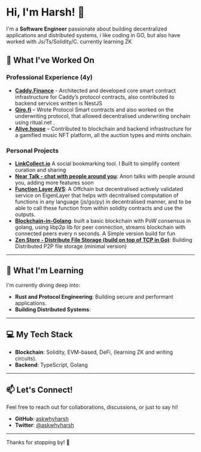 # Hi, I'm Harsh! 👋  

I'm a **Software Engineer** passionate about building decentralized applications and distributed systems, i like coding in GO, but also have worked with Js/Ts/Solidity/C. currently learning ZK

## 🚀 What I've Worked On  

### Professional Experience (4y)
- **[Caddy.Finance](https://caddy.finance)** - Architected and developed core smart contract infrastructure for Caddy’s protocol contracts, also contributed to backend services written is NestJS
- **[Qiro.fi](https://qiro.fi)** – Wrote Protocol Smart contracts and also worked on the underwriting protocol, that allowed decentralised underwriting onchain using ritual.net . 
- **[Alive.house](https://www.linkedin.com/company/alivemusic/)** – Contributed to blockchain and backend infrastructure for a gamified music NFT platform, all the auction types and mints onchain.   

### Personal Projects  
  - **[LinkCollect.io](https://linkcollect.io)** A social bookmarking tool. I Built to simplify content curation and sharing
  - **[Near Talk - chat with people around you](https://github.com/askwhyharsh/neartalk)**: Anon talks with people around you, adding more features soon
  - **[Function Layer AVS](https://github.com/askwhyharsh/function_layer_AVS)**: A Offchain but decentralised actively validated service on EigenLayer that helps with decntralised computation of functions in any language (js/go/py) in decentralised manner, and to be able to call these function from within solidity contracts and use the outputs. 
  - **[Blockchain-in-Golang](https://github.com/askwhyharsh/blockchain-with-libp2p)**: built a basic blockchain with PoW consensus in golang, using libp2p lib for peer connection, streams blockchain with connected peers every n seconds. A Simple version build for fun
  - **[Zen Store - Distribute File Storage (build on top of TCP in Go)](https://github.com/askwhyharsh/zen-store)**: Building Distributed P2P file storage (minimal version)

  

---

## 🌱 What I'm Learning  
I'm currently diving deep into:  
- **Rust and Protocol Engineering**: Building secure and performant applications.
- **Building Distributed Systems**:   

---

## 💻 My Tech Stack  
- **Blockchain**: Solidity, EVM-based, DeFi, (learning ZK and writing circuits).  
- **Backend**: TypeScript, Golang

---

## 📫 Let's Connect!  
Feel free to reach out for collaborations, discussions, or just to say hi!  
- **GitHub**: [askwhyharsh](https://github.com/askwhyharsh)  
- **Twitter**: [@askwhyharsh](https://twitter.com/askwhyharsh)  

---

Thanks for stopping by! 🚀  
